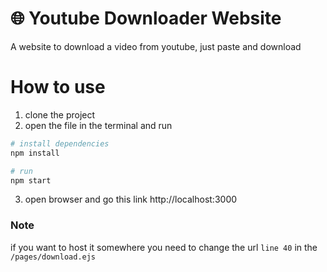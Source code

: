 # 🌐 Youtube Downloader Website

A website to download a video from youtube, just paste and download

# How to use

1. clone the project
2. open the file in the terminal and run

```bash
# install dependencies
npm install

# run
npm start
```

3. open browser and go this link http://localhost:3000

### Note

if you want to host it somewhere you need to change the url `line 40` in the `/pages/download.ejs`
